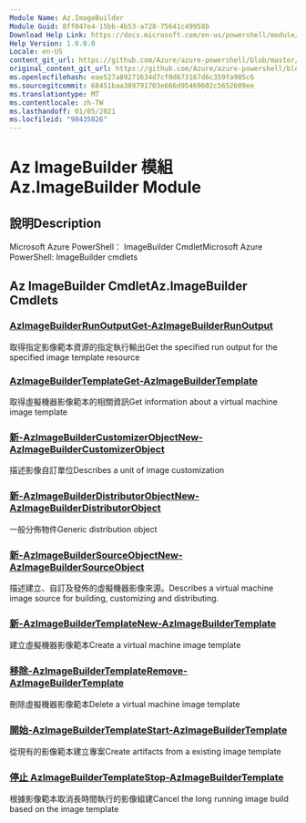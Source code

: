 ```yaml
---
Module Name: Az.ImageBuilder
Module Guid: 8ff047e4-15bb-4b53-a728-75641c49958b
Download Help Link: https://docs.microsoft.com/en-us/powershell/module/az.imagebuilder
Help Version: 1.0.0.0
Locale: en-US
content_git_url: https://github.com/Azure/azure-powershell/blob/master/src/ImageBuilder/help/Az.ImageBuilder.md
original_content_git_url: https://github.com/Azure/azure-powershell/blob/master/src/ImageBuilder/help/Az.ImageBuilder.md
ms.openlocfilehash: eae527a89271634d7cf0d673167d6c359fa985c6
ms.sourcegitcommit: 68451baa389791703e666d95469602c5652609ee
ms.translationtype: MT
ms.contentlocale: zh-TW
ms.lasthandoff: 01/05/2021
ms.locfileid: "98435026"
---
```

# <span data-ttu-id="ea8d3-101">Az ImageBuilder 模組</span><span class="sxs-lookup"><span data-stu-id="ea8d3-101">Az.ImageBuilder Module</span></span>
## <span data-ttu-id="ea8d3-102">說明</span><span class="sxs-lookup"><span data-stu-id="ea8d3-102">Description</span></span>
<span data-ttu-id="ea8d3-103">Microsoft Azure PowerShell： ImageBuilder Cmdlet</span><span class="sxs-lookup"><span data-stu-id="ea8d3-103">Microsoft Azure PowerShell: ImageBuilder cmdlets</span></span>

## <span data-ttu-id="ea8d3-104">Az ImageBuilder Cmdlet</span><span class="sxs-lookup"><span data-stu-id="ea8d3-104">Az.ImageBuilder Cmdlets</span></span>
### [<span data-ttu-id="ea8d3-105">AzImageBuilderRunOutput</span><span class="sxs-lookup"><span data-stu-id="ea8d3-105">Get-AzImageBuilderRunOutput</span></span>](Get-AzImageBuilderRunOutput.md)
<span data-ttu-id="ea8d3-106">取得指定影像範本資源的指定執行輸出</span><span class="sxs-lookup"><span data-stu-id="ea8d3-106">Get the specified run output for the specified image template resource</span></span>

### [<span data-ttu-id="ea8d3-107">AzImageBuilderTemplate</span><span class="sxs-lookup"><span data-stu-id="ea8d3-107">Get-AzImageBuilderTemplate</span></span>](Get-AzImageBuilderTemplate.md)
<span data-ttu-id="ea8d3-108">取得虛擬機器影像範本的相關資訊</span><span class="sxs-lookup"><span data-stu-id="ea8d3-108">Get information about a virtual machine image template</span></span>

### [<span data-ttu-id="ea8d3-109">新-AzImageBuilderCustomizerObject</span><span class="sxs-lookup"><span data-stu-id="ea8d3-109">New-AzImageBuilderCustomizerObject</span></span>](New-AzImageBuilderCustomizerObject.md)
<span data-ttu-id="ea8d3-110">描述影像自訂單位</span><span class="sxs-lookup"><span data-stu-id="ea8d3-110">Describes a unit of image customization</span></span>

### [<span data-ttu-id="ea8d3-111">新-AzImageBuilderDistributorObject</span><span class="sxs-lookup"><span data-stu-id="ea8d3-111">New-AzImageBuilderDistributorObject</span></span>](New-AzImageBuilderDistributorObject.md)
<span data-ttu-id="ea8d3-112">一般分佈物件</span><span class="sxs-lookup"><span data-stu-id="ea8d3-112">Generic distribution object</span></span>

### [<span data-ttu-id="ea8d3-113">新-AzImageBuilderSourceObject</span><span class="sxs-lookup"><span data-stu-id="ea8d3-113">New-AzImageBuilderSourceObject</span></span>](New-AzImageBuilderSourceObject.md)
<span data-ttu-id="ea8d3-114">描述建立、自訂及發佈的虛擬機器影像來源。</span><span class="sxs-lookup"><span data-stu-id="ea8d3-114">Describes a virtual machine image source for building, customizing and distributing.</span></span>

### [<span data-ttu-id="ea8d3-115">新-AzImageBuilderTemplate</span><span class="sxs-lookup"><span data-stu-id="ea8d3-115">New-AzImageBuilderTemplate</span></span>](New-AzImageBuilderTemplate.md)
<span data-ttu-id="ea8d3-116">建立虛擬機器影像範本</span><span class="sxs-lookup"><span data-stu-id="ea8d3-116">Create a virtual machine image template</span></span>

### [<span data-ttu-id="ea8d3-117">移除-AzImageBuilderTemplate</span><span class="sxs-lookup"><span data-stu-id="ea8d3-117">Remove-AzImageBuilderTemplate</span></span>](Remove-AzImageBuilderTemplate.md)
<span data-ttu-id="ea8d3-118">刪除虛擬機器影像範本</span><span class="sxs-lookup"><span data-stu-id="ea8d3-118">Delete a virtual machine image template</span></span>

### [<span data-ttu-id="ea8d3-119">開始-AzImageBuilderTemplate</span><span class="sxs-lookup"><span data-stu-id="ea8d3-119">Start-AzImageBuilderTemplate</span></span>](Start-AzImageBuilderTemplate.md)
<span data-ttu-id="ea8d3-120">從現有的影像範本建立專案</span><span class="sxs-lookup"><span data-stu-id="ea8d3-120">Create artifacts from a existing image template</span></span>

### [<span data-ttu-id="ea8d3-121">停止 AzImageBuilderTemplate</span><span class="sxs-lookup"><span data-stu-id="ea8d3-121">Stop-AzImageBuilderTemplate</span></span>](Stop-AzImageBuilderTemplate.md)
<span data-ttu-id="ea8d3-122">根據影像範本取消長時間執行的影像組建</span><span class="sxs-lookup"><span data-stu-id="ea8d3-122">Cancel the long running image build based on the image template</span></span>

